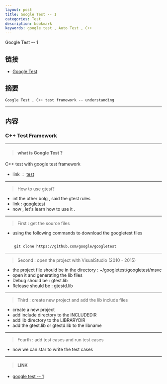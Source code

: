 ```yaml
---
layout: post
title: Google Test -- 1
categories: Test
description: bookmark
keywords: google test , Auto Test , C++
---
```


Google Test -- 1

## 链接

* [Google Test](http://mengweibbs/2017/2/15/Test-gtest_2/)

##  摘要
    
    Google Test , C++ test framework -- understanding 


----------

## 内容    
    
### C++ Test Framework

----------

> #### what is Google Test ?

  C++ test with google test framework

* link ： [test](https://github.com/google/googletest)

----------

> How to use gtest?

* int the other bolg , said the gtest rules
* link : [googletest](http://mengweibbs.cn/2017/2/9/Test-gtest_1/)
* now , let's learn how to use it .

--------

> First : get the source files 

* using the following commands to download the googletest files

```git

	git clone https://github.com/google/googletest

```

--------

> Second : open the project with VisualStudio (2010 - 2015)

* the project file should be in the directory : ~/googletest/googletest/msvc
* open it and generating the lib files 
* Debug should be : gtest.lib
* Release should be : gtestd.lib

--------

> Third : create new project and add the lib include files

* create a new project
* add include directory to the INCLUDEDIR
* add lib directory to the LIBRARYDIR
* add the gtest.lib or gtestd.lib to the libname

--------

> Fourth : add test cases and run test cases

* now we can star to write the test cases

--------

> #### LINK

*  [google test -- 1](https://tsbxmw.github.io/2017/2/15/Test-gtest_2/)